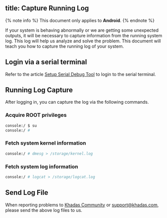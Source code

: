 title: Capture Running Log
---

{% note info %}
This document only applies to **Android**.
{% endnote %}

If your system is behaving abnormally or we are getting some unexpected outputs, it will be necessary to capture information from the running system log. This log will help us analyze and solve the problem. This document will teach you how to capture the running log of your system.

## Login via a serial terminal

Refer to the article [Setup Serial Debug Tool](/android/vim1/SetupSerialTool.html) to login to the serial terminal.

## Running Log Capture

After logging in, you can capture the log via the following commands.

### Acquire ROOT privileges

```bash
console:/ $ su
console:/ #
```

### Fetch system kernel information

```bash
console:/ # dmesg > /storage/kernel.log
```

### Fetch system log information

```bash
console:/ # logcat > /storage/logcat.log
```

## Send Log File

When reporting problems to [Khadas Community](https://forum.khadas.com/) or support@khadas.com, please send the above log files to us.
